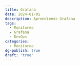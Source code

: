 ```yaml
---
title: Grafana
date: 2024-01-01
description: Aprendiendo Grafana
tags:
  - Monitoreo
  - Grafana
  - DevOps
categories:
  - Monitoreo
dg-publish: true
draft: "true"
---
```

